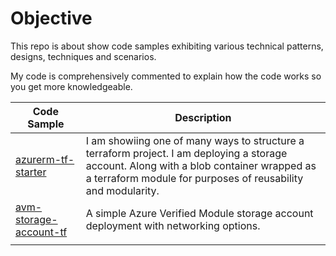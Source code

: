 # Objective

This repo is about show code samples exhibiting various technical patterns, designs, techniques and scenarios. 

My code is comprehensively commented to explain how the code works so you get more knowledgeable.

| Code Sample | Description |
| ------ | ----------- |
| [azurerm-tf-starter](https://github.com/RoyKimYYZ/az-terraform-cicd/tree/main/azurerm-tf-starter)   | I am showiing one of many ways to structure a terraform project. I am deploying a storage account. Along with a blob container wrapped as a terraform module for purposes of reusability and modularity. |
| [avm-storage-account-tf](https://github.com/RoyKimYYZ/az-terraform-cicd/tree/main/avm-storage-account-tf) | A simple Azure Verified Module storage account deployment with networking options. |
|     | |




